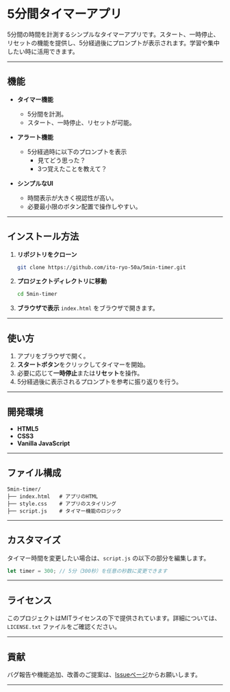 # **5分間タイマーアプリ**

5分間の時間を計測するシンプルなタイマーアプリです。スタート、一時停止、リセットの機能を提供し、5分経過後にプロンプトが表示されます。学習や集中したい時に活用できます。

---

## **機能**

- **タイマー機能**
  - 5分間を計測。
  - スタート、一時停止、リセットが可能。
- **アラート機能**
  - 5分経過時に以下のプロンプトを表示
    - 見てどう思った？
    - 3つ覚えたことを教えて？

- **シンプルなUI**
  - 時間表示が大きく視認性が高い。
  - 必要最小限のボタン配置で操作しやすい。

---

## **インストール方法**

1. **リポジトリをクローン**
   ```bash
   git clone https://github.com/ito-ryo-50a/5min-timer.git
   ```

2. **プロジェクトディレクトリに移動**
   ```bash
   cd 5min-timer
   ```

3. **ブラウザで表示**
   `index.html` をブラウザで開きます。

---

## **使い方**

1. アプリをブラウザで開く。
2. **スタートボタン**をクリックしてタイマーを開始。
3. 必要に応じて**一時停止**または**リセット**を操作。
4. 5分経過後に表示されるプロンプトを参考に振り返りを行う。

---

## **開発環境**

- **HTML5**
- **CSS3**
- **Vanilla JavaScript**

---

## **ファイル構成**

```
5min-timer/
├── index.html   # アプリのHTML
├── style.css    # アプリのスタイリング
├── script.js    # タイマー機能のロジック
```

---

## **カスタマイズ**

タイマー時間を変更したい場合は、`script.js` の以下の部分を編集します。

```javascript
let timer = 300; // 5分（300秒）を任意の秒数に変更できます
```

---

## **ライセンス**

このプロジェクトはMITライセンスの下で提供されています。詳細については、`LICENSE.txt` ファイルをご確認ください。

---

## **貢献**

バグ報告や機能追加、改善のご提案は、[Issueページ](https://github.com/ito-ryo-50a/5min-timer/issues)からお願いします。

---